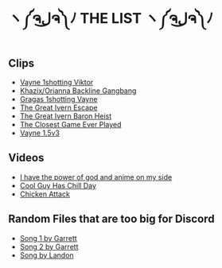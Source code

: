 # ヽ༼ຈل͜ຈ༽ﾉ THE LIST ヽ༼ຈل͜ຈ༽ﾉ

## Clips
- [Vayne 1shotting Viktor](clips/c001.webm "(gone sexual) (not clickb8)")
- [Khazix/Orianna Backline Gangbang](clips/c002.webm "Absolutely disgusting")
- [Gragas 1shotting Vayne](clips/c003.webm "Fat drunk bones vampire hunter (NSFW)")
- [The Great Ivern Escape](clips/c004.webm "Local man crushed under fallen tree (NSFL)")
- [The Great Ivern Baron Heist](clips/c005.webm "Jesus christ that's Jason Bourne")
- [The Closest Game Ever Played](clips/c006.webm "Closer than Donald Trump and Vladimir Putin")
- [Vayne 1.5v3](clips/c007.webm "Blitz Laughing Threw the Game")


## Videos
- [I have the power of god and anime on my side](https://www.youtube.com/watch?v=Tlwda9S58Lg "AAAHHHHHHHHHHH")
- [Cool Guy Has Chill Day](https://www.youtube.com/watch?v=4txVqr1eNwc "It's cool guy!")
- [Chicken Attack](https://www.youtube.com/watch?v=z8pknnncODo "GO CHICKEN GOOOOOOO")

## Random Files that are too big for Discord
- [Song 1 by Garrett](audio/audio0.wav "damn boi")
- [Song 2 by Garrett](audio/audio1.wav "how do he do it")
- [Song by Landon](audio/audio2.wav "aiiee papi")
